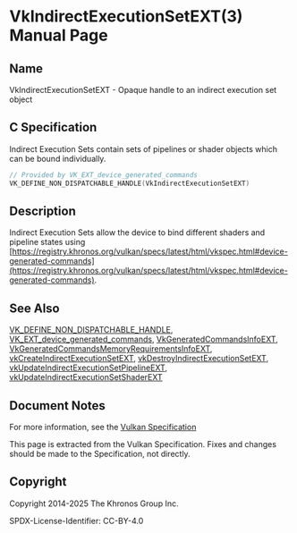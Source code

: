 # VkIndirectExecutionSetEXT(3) Manual Page

## Name

VkIndirectExecutionSetEXT - Opaque handle to an indirect execution set object



## [](#_c_specification)C Specification

Indirect Execution Sets contain sets of pipelines or shader objects which can be bound individually.

```c++
// Provided by VK_EXT_device_generated_commands
VK_DEFINE_NON_DISPATCHABLE_HANDLE(VkIndirectExecutionSetEXT)
```

## [](#_description)Description

Indirect Execution Sets allow the device to bind different shaders and pipeline states using [https://registry.khronos.org/vulkan/specs/latest/html/vkspec.html#device-generated-commands](https://registry.khronos.org/vulkan/specs/latest/html/vkspec.html#device-generated-commands).

## [](#_see_also)See Also

[VK\_DEFINE\_NON\_DISPATCHABLE\_HANDLE](https://registry.khronos.org/vulkan/specs/latest/man/html/VK_DEFINE_NON_DISPATCHABLE_HANDLE.html), [VK\_EXT\_device\_generated\_commands](https://registry.khronos.org/vulkan/specs/latest/man/html/VK_EXT_device_generated_commands.html), [VkGeneratedCommandsInfoEXT](https://registry.khronos.org/vulkan/specs/latest/man/html/VkGeneratedCommandsInfoEXT.html), [VkGeneratedCommandsMemoryRequirementsInfoEXT](https://registry.khronos.org/vulkan/specs/latest/man/html/VkGeneratedCommandsMemoryRequirementsInfoEXT.html), [vkCreateIndirectExecutionSetEXT](https://registry.khronos.org/vulkan/specs/latest/man/html/vkCreateIndirectExecutionSetEXT.html), [vkDestroyIndirectExecutionSetEXT](https://registry.khronos.org/vulkan/specs/latest/man/html/vkDestroyIndirectExecutionSetEXT.html), [vkUpdateIndirectExecutionSetPipelineEXT](https://registry.khronos.org/vulkan/specs/latest/man/html/vkUpdateIndirectExecutionSetPipelineEXT.html), [vkUpdateIndirectExecutionSetShaderEXT](https://registry.khronos.org/vulkan/specs/latest/man/html/vkUpdateIndirectExecutionSetShaderEXT.html)

## [](#_document_notes)Document Notes

For more information, see the [Vulkan Specification](https://registry.khronos.org/vulkan/specs/latest/html/vkspec.html#VkIndirectExecutionSetEXT)

This page is extracted from the Vulkan Specification. Fixes and changes should be made to the Specification, not directly.

## [](#_copyright)Copyright

Copyright 2014-2025 The Khronos Group Inc.

SPDX-License-Identifier: CC-BY-4.0